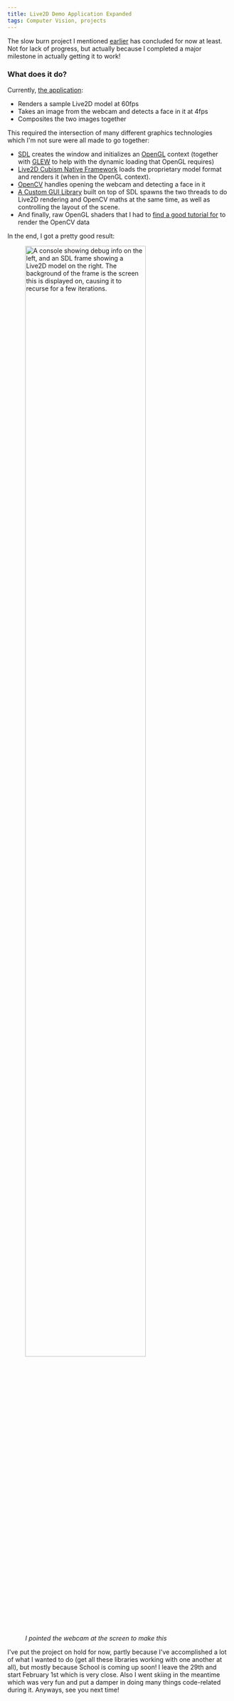 ```yaml
---
title: Live2D Demo Application Expanded
tags: Computer Vision, projects
---
```


The slow burn project I mentioned
[earlier](./2021-01-08-live2d-license-close-reading.html) has concluded for now
at least. Not for lack of progress, but actually because I completed a major
milestone in actually getting it to work!

### What does it do?

Currently, [the application](https://github.com/duvallj/facestuff):

- Renders a sample Live2D model at 60fps
- Takes an image from the webcam and detects a face in it at 4fps
- Composites the two images together

This required the intersection of many different graphics technologies which I'm
not sure were all made to go together:

- [SDL](https://www.libsdl.org/) creates the window and initializes an [OpenGL](https://www.opengl.org/) context (together with [GLEW](https://www.opengl.org/sdk/libs/GLEW/) to help with the dynamic loading that OpenGL requires)
- [Live2D Cubism Native Framework](https://github.com/Live2D/CubismNativeFramework) loads the proprietary model format and renders it (when in the OpenGL context).
- [OpenCV](https://opencv.org/) handles opening the webcam and detecting a face in it
- [A Custom GUI Library](https://github.com/duvallj/ACGL) built on top of SDL spawns the two threads to do Live2D rendering and OpenCV maths at the same time, as well as controlling the layout of the scene.
- And finally, raw OpenGL shaders that I had to [find a good tutorial for](http://www.opengl-tutorial.org/beginners-tutorials/tutorial-5-a-textured-cube/) to render the OpenCV data

In the end, I got a pretty good result:

<figure class="block-image">
  <img style="width: 80%" src="/uploads/live2D_OpenCV_SDL.png" alt="A console showing debug info on the left, and an SDL frame showing a Live2D model on the right. The background of the frame is the screen this is displayed on, causing it to recurse for a few iterations." title="Pretty trippy, huh?" />
  <figcaption><em>I pointed the webcam at the screen to make this</em></figcaption>
</figure>

I've put the project on hold for now, partly because I've accomplished
a lot of what I wanted to do (get all these libraries working with one another
at all), but mostly because School is coming up soon! I leave the 29th and start
February 1st which is very close. Also I went skiing in the meantime which was
very fun and put a damper in doing many things code-related during it. Anyways,
see you next time!
